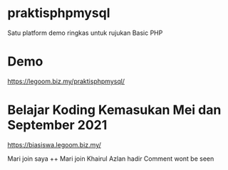 # praktisphpmysql
 Satu platform demo ringkas untuk rujukan Basic PHP

# Demo
https://legoom.biz.my/praktisphpmysql/

# Belajar Koding Kemasukan Mei dan September 2021
https://biasiswa.legoom.biz.my/



Mari join saya ++
Mari join
Khairul Azlan hadir
Comment wont be seen
<!-- Khairul Azlan hadir!->
Rafieq di sini